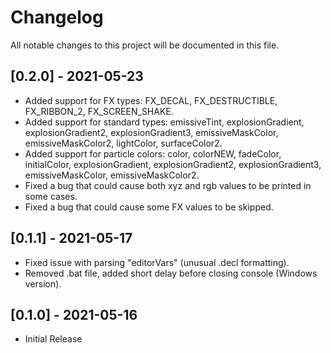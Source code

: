 # Changelog
All notable changes to this project will be documented in this file.

## [0.2.0] - 2021-05-23

- Added support for FX types: FX_DECAL, FX_DESTRUCTIBLE, FX_RIBBON_2, FX_SCREEN_SHAKE.
- Added support for standard types: emissiveTint, explosionGradient, explosionGradient2, explosionGradient3, emissiveMaskColor, emissiveMaskColor2, lightColor, surfaceColor2.
- Added support for particle colors: color, colorNEW, fadeColor, initialColor, explosionGradient, explosionGradient2, explosionGradient3, emissiveMaskColor, emissiveMaskColor2.
- Fixed a bug that could cause both xyz and rgb values to be printed in some cases.
- Fixed a bug that could cause some FX values to be skipped.

## [0.1.1] - 2021-05-17

- Fixed issue with parsing "editorVars" (unusual .decl formatting).
- Removed .bat file, added short delay before closing console (Windows version).

## [0.1.0] - 2021-05-16

- Initial Release
